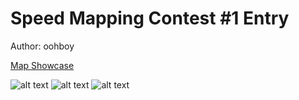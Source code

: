 # Speed Mapping Contest #1 Entry

Author: oohboy

[Map Showcase](https://www.youtube.com/watch?v=kXP5G7Kl5aA)

![alt text](https://github.com/chrisqtp/diabotical-stuff/blob/master/original%20maps/time%20trial/tt_cappadocia/screenshots/1.png?raw=true)
![alt text](https://github.com/chrisqtp/diabotical-stuff/blob/master/original%20maps/time%20trial/tt_cappadocia/screenshots/2.png?raw=true)
![alt text](https://github.com/chrisqtp/diabotical-stuff/blob/master/original%20maps/time%20trial/tt_cappadocia/screenshots/3.png?raw=true)